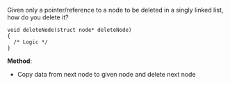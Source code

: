 Given only a pointer/reference to a node to be deleted in a singly linked list, how do you delete it?

```
void deleteNode(struct node* deleteNode)
{
  /* Logic */
}
```


**Method**:
- Copy data from next node to given node and delete next node
